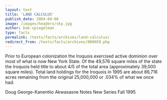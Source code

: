 ```yaml
---
layout: text
title: 'LAND CALCULUS'
publish_date: 2004-04-06
image: /images/headers/sky.jpg
author: bob-spiegelman
type: facts
permalink: /texts/facts/archives/land-calculus/
redirect_from: /texts/facts/archives/000059.php
---
```


Prior to European colonization the Iroquois exercised active dominion over most of what is now New York State. Of the 49,576 square miles of the state the Iroquois held title to about 4/5 of the total area (approximately 39,000 square miles). Total land holdings for the Iroquois in 1995 are about 86,716 acres remaining from the original 25,000,000 or .034% of what we once had.

Doug George-Kanentiio
Akwasasne Notes New Series
Fall 1995
